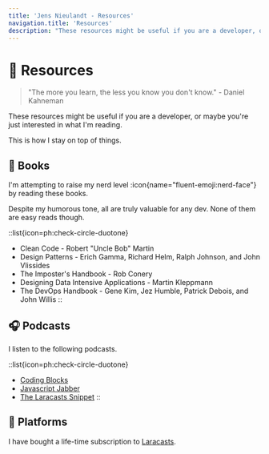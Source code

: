 ```yaml
---
title: 'Jens Nieulandt - Resources'
navigation.title: 'Resources'
description: "These resources might be useful if you are a developer, or maybe you're just interested in what I'm reading. This is how I stay on top of things."
---
```


# :brain: Resources

> "The more you learn, the less you know you don't know." - Daniel Kahneman

These resources might be useful if you are a developer, or maybe you're just interested in what I'm reading.

This is how I stay on top of things.

## :book: Books

I'm attempting to raise my nerd level :icon{name="fluent-emoji:nerd-face"} by reading these books.

Despite my humorous tone, all are truly valuable for any dev. None of them are easy reads though.

::list{icon=ph:check-circle-duotone}
- Clean Code - Robert "Uncle Bob" Martin
- Design Patterns - Erich Gamma, Richard Helm, Ralph Johnson, and John Vlissides
- The Imposter's Handbook - Rob Conery
- Designing Data Intensive Applications - Martin Kleppmann
- The DevOps Handbook - Gene Kim, Jez Humble, Patrick Debois, and John Willis
::

## :headphones: Podcasts

I listen to the following podcasts.

::list{icon=ph:check-circle-duotone}
- [Coding Blocks](https://www.codingblocks.net)
- [Javascript Jabber](https://topenddevs.com/podcasts/javascript-jabber)
- [The Laracasts Snippet](https://laracasts.com/podcast)
::

## :station: Platforms

I have bought a life-time subscription to [Laracasts](https://laracasts.com).
